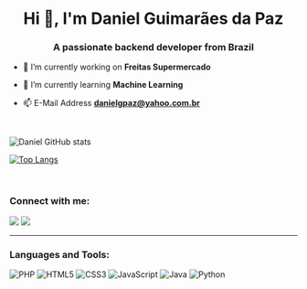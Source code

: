 <h1 align="center">Hi 👋, I'm Daniel Guimarães da Paz</h1>
<h3 align="center">A passionate backend developer from Brazil</h3>

- 🔭 I’m currently working on **Freitas Supermercado**

- 🌱 I’m currently learning **Machine Learning**

- 📫 E-Mail Address **danielgpaz@yahoo.com.br**

<br>

![Daniel GitHub stats](https://github-readme-stats.vercel.app/api?username=Pazwork&show_icons=true&theme=dark)
 
[![Top Langs](https://github-readme-stats.vercel.app/api/top-langs/?username=Pazwork&hide=javascript,html)](https://github.com/anuraghazra/github-readme-stats)

<br>

<h3 align="left">Connect with me:</h3>
<p align="left"> 
 <a href="https://www.linkedin.com/in/danielgpaz" target="_blank"><img src="https://img.shields.io/badge/-LinkedIn-%230077B5?style=for-the-badge&logo=linkedin&logoColor=white" target="_blank"></a>
 <a href="https://twitter.com/DanielPaz_Dev" target="_blank"><img src="https://img.shields.io/badge/Twitter-%231DA1F2.svg?style=for-the-badge&logo=Twitter&logoColor=white" target="_blank"></a>
</p>

<hr>

<h3 align="left">Languages and Tools:</h3>

![PHP](https://img.shields.io/badge/php-%23777BB4.svg?style=for-the-badge&logo=php&logoColor=white)
![HTML5](https://img.shields.io/badge/html5-%23E34F26.svg?style=for-the-badge&logo=html5&logoColor=white)
![CSS3](https://img.shields.io/badge/css3-%231572B6.svg?style=for-the-badge&logo=css3&logoColor=white)
![JavaScript](https://img.shields.io/badge/javascript-%23323330.svg?style=for-the-badge&logo=javascript&logoColor=%23F7DF1E)
![Java](https://img.shields.io/badge/java-%23ED8B00.svg?style=for-the-badge&logo=java&logoColor=white)
![Python](https://img.shields.io/badge/python-3670A0?style=for-the-badge&logo=python&logoColor=ffdd54)
